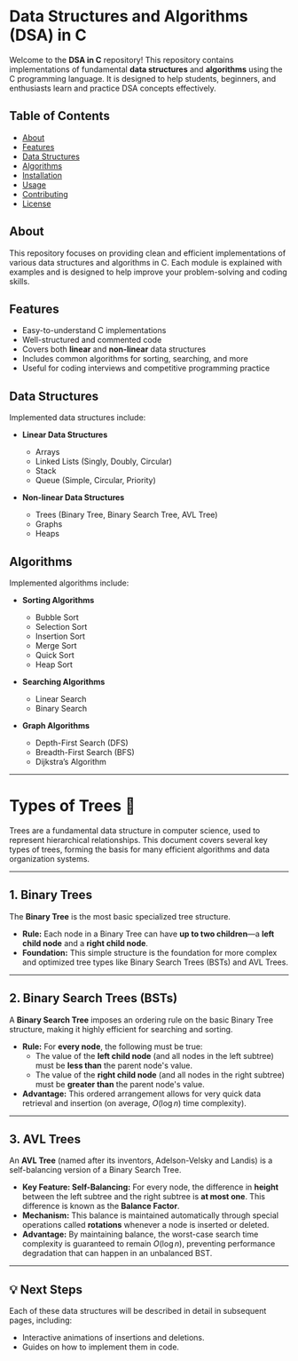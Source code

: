 # Data Structures and Algorithms (DSA) in C

Welcome to the **DSA in C** repository! This repository contains implementations of fundamental **data structures** and **algorithms** using the C programming language. It is designed to help students, beginners, and enthusiasts learn and practice DSA concepts effectively.

## Table of Contents
- [About](#about)
- [Features](#features)
- [Data Structures](#data-structures)
- [Algorithms](#algorithms)
- [Installation](#installation)
- [Usage](#usage)
- [Contributing](#contributing)
- [License](#license)

## About
This repository focuses on providing clean and efficient implementations of various data structures and algorithms in C. Each module is explained with examples and is designed to help improve your problem-solving and coding skills.

## Features
- Easy-to-understand C implementations
- Well-structured and commented code
- Covers both **linear** and **non-linear** data structures
- Includes common algorithms for sorting, searching, and more
- Useful for coding interviews and competitive programming practice

## Data Structures
Implemented data structures include:

- **Linear Data Structures**
  - Arrays
  - Linked Lists (Singly, Doubly, Circular)
  - Stack
  - Queue (Simple, Circular, Priority)
  
- **Non-linear Data Structures**
  - Trees (Binary Tree, Binary Search Tree, AVL Tree)
  - Graphs
  - Heaps

## Algorithms
Implemented algorithms include:

- **Sorting Algorithms**
  - Bubble Sort
  - Selection Sort
  - Insertion Sort
  - Merge Sort
  - Quick Sort
  - Heap Sort

- **Searching Algorithms**
  - Linear Search
  - Binary Search

- **Graph Algorithms**
  - Depth-First Search (DFS)
  - Breadth-First Search (BFS)
  - Dijkstra’s Algorithm

---

# Types of Trees 🌳

Trees are a fundamental data structure in computer science, used to represent hierarchical relationships. This document covers several key types of trees, forming the basis for many efficient algorithms and data organization systems.

---

## 1. Binary Trees

The **Binary Tree** is the most basic specialized tree structure.

* **Rule:** Each node in a Binary Tree can have **up to two children**—a **left child node** and a **right child node**.
* **Foundation:** This simple structure is the foundation for more complex and optimized tree types like Binary Search Trees (BSTs) and AVL Trees.

---

## 2. Binary Search Trees (BSTs)

A **Binary Search Tree** imposes an ordering rule on the basic Binary Tree structure, making it highly efficient for searching and sorting.

* **Rule:** For **every node**, the following must be true:
    * The value of the **left child node** (and all nodes in the left subtree) must be **less than** the parent node's value.
    * The value of the **right child node** (and all nodes in the right subtree) must be **greater than** the parent node's value.
* **Advantage:** This ordered arrangement allows for very quick data retrieval and insertion (on average, $O(\log n)$ time complexity).

---

## 3. AVL Trees

An **AVL Tree** (named after its inventors, Adelson-Velsky and Landis) is a self-balancing version of a Binary Search Tree.

* **Key Feature: Self-Balancing:** For every node, the difference in **height** between the left subtree and the right subtree is **at most one**. This difference is known as the **Balance Factor**.
* **Mechanism:** This balance is maintained automatically through special operations called **rotations** whenever a node is inserted or deleted.
* **Advantage:** By maintaining balance, the worst-case search time complexity is guaranteed to remain $O(\log n)$, preventing performance degradation that can happen in an unbalanced BST.

---

## 💡 Next Steps

Each of these data structures will be described in detail in subsequent pages, including:

* Interactive animations of insertions and deletions.
* Guides on how to implement them in code.
